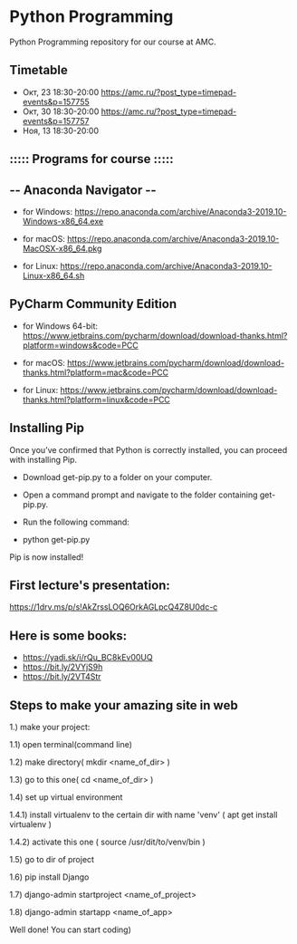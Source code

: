 # Python Programming

Python Programming repository for our course at AMC.

Timetable
-
- Окт, 23 18:30-20:00 https://amc.ru/?post_type=timepad-events&p=157755 
- Окт, 30 18:30-20:00 https://amc.ru/?post_type=timepad-events&p=157757
- Ноя, 13 18:30-20:00

::::: Programs for course :::::
-
-- Anaconda Navigator --
-
- for Windows: https://repo.anaconda.com/archive/Anaconda3-2019.10-Windows-x86_64.exe

- for macOS: https://repo.anaconda.com/archive/Anaconda3-2019.10-MacOSX-x86_64.pkg

- for Linux: https://repo.anaconda.com/archive/Anaconda3-2019.10-Linux-x86_64.sh

PyCharm Community Edition
-
- for Windows 64-bit: https://www.jetbrains.com/pycharm/download/download-thanks.html?platform=windows&code=PCC

- for macOS: https://www.jetbrains.com/pycharm/download/download-thanks.html?platform=mac&code=PCC

- for Linux: https://www.jetbrains.com/pycharm/download/download-thanks.html?platform=linux&code=PCC

Installing Pip
-

Once you’ve confirmed that Python is correctly installed, you can proceed with installing Pip.

- Download get-pip.py to a folder on your computer.

- Open a command prompt and navigate to the folder containing get-pip.py.

- Run the following command:

- python get-pip.py

Pip is now installed!

First lecture's presentation:
-
https://1drv.ms/p/s!AkZrssLOQ6OrkAGLpcQ4Z8U0dc-c

Here is some books:
-
- https://yadi.sk/i/rQu_BC8kEv00UQ
- https://bit.ly/2VYjS9h
- https://bit.ly/2VT4Str

Steps to make your amazing site in web
-

1.) make your project:

1.1) open terminal(command line)

1.2) make directory( mkdir <name_of_dir> )

1.3) go to this one( cd <name_of_dir> )

1.4) set up virtual environment

1.4.1) install virtualenv to the certain dir with name 'venv' ( apt get install virtualenv )

1.4.2) activate this one ( source /usr/dit/to/venv/bin )

1.5) go to dir of project

1.6) pip install Django

1.7) django-admin startproject <name_of_project>

1.8) django-admin startapp <name_of_app>

Well done! You can start coding)
